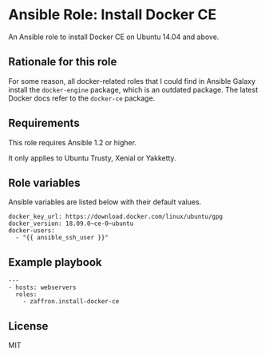 # Ansible Role: Install Docker CE

An Ansible role to install Docker CE on Ubuntu 14.04 and above.

## Rationale for this role

For some reason, all docker-related roles that I could find in Ansible Galaxy install the `docker-engine` package, which is an outdated package. The latest Docker docs refer to the `docker-ce` package.

## Requirements

This role requires Ansible 1.2 or higher.

It only applies to Ubuntu Trusty, Xenial or Yakketty.

## Role variables

Ansible variables are listed below with their default values.

```
docker_key_url: https://download.docker.com/linux/ubuntu/gpg
docker_version: 18.09.0~ce-0~ubuntu
docker-users:
  - "{{ ansible_ssh_user }}"
```

## Example playbook

```
---
- hosts: webservers
  roles:
  	- zaffron.install-docker-ce
```

## License

MIT

